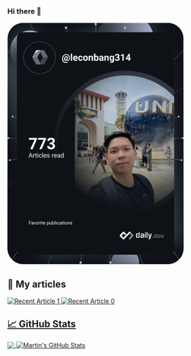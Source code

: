 ### Hi there 👋

<!--
**congbang-le/congbang-le** is a ✨ _special_ ✨ repository because its `README.md` (this file) appears on your GitHub profile.

Here are some ideas to get you started:

- 🔭 I’m currently working on ...
- 🌱 I’m currently learning ...
- 👯 I’m looking to collaborate on ...
- 🤔 I’m looking for help with ...
- 💬 Ask me about ...
- 📫 How to reach me: ...
- 😄 Pronouns: ...
- ⚡ Fun fact: ...
-->

<a href="https://app.daily.dev/DailyDevTips"><img src="https://github.com/congbang-le/congbang-le/blob/master/devcard.svg" width="400" alt="Bang's Dev Card"/></a>

## 🚀 My articles 
<a target="_blank" href="https://github-readme-medium-recent-article.vercel.app/medium/@lecongbang314/1"><img src="https://github-readme-medium-recent-article.vercel.app/medium/@lecongbang314/1" alt="Recent Article 1">
<a target="_blank" href="https://github-readme-medium-recent-article.vercel.app/medium/@lecongbang314/0"><img src="https://github-readme-medium-recent-article.vercel.app/medium/@lecongbang314/0" alt="Recent Article 0">

## &#x1f4c8; GitHub Stats

<a href="https://github.com/congbang-le/congbang-le">
  <img align="center" src="https://github-readme-stats.vercel.app/api/top-langs/?username=congbang-le&hide=java,html,tex&title_color=ffffff&text_color=c9cacc&icon_color=2bbc8a&bg_color=1d1f21&langs_count=3" />
</a>
<a href="https://github.com/congbang-le/congbang-le">
  <img align="center" src="https://github-readme-stats.vercel.app/api?username=congbang-le&show_icons=true&line_height=27&count_private=true&title_color=ffffff&text_color=c9cacc&icon_color=2bbc8a&bg_color=1d1f21" alt="Martin's GitHub Stats" />
</a>
